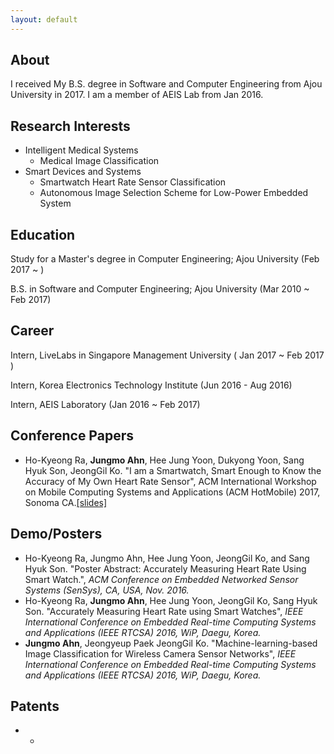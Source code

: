```yaml
---
layout: default
---
```


## About

I received My B.S. degree in Software and Computer Engineering from Ajou University in 2017. I am a member of AEIS Lab from Jan 2016. 

## Research Interests

* Intelligent Medical Systems
  * Medical Image Classification
* Smart Devices and Systems
  * Smartwatch Heart Rate Sensor Classification
  * Autonomous Image Selection Scheme for Low-Power Embedded System
  
## Education

Study for a Master's degree in Computer Engineering; Ajou University (Feb 2017 ~ ) 

B.S. in Software and Computer Engineering; Ajou University (Mar 2010 ~ Feb 2017)

## Career

Intern, LiveLabs in Singapore Management University ( Jan 2017 ~ Feb 2017 )

Intern, Korea Electronics Technology Institute (Jun 2016 - Aug 2016)

Intern, AEIS Laboratory (Jan 2016 ~ Feb 2017)

## Conference Papers

* Ho-Kyeong Ra, **Jungmo Ahn**, Hee Jung Yoon, Dukyong Yoon, Sang Hyuk Son, JeongGil Ko. "I am a Smartwatch, Smart Enough to Know the Accuracy of My Own Heart Rate Sensor", ACM International Workshop on Mobile Computing Systems and Applications (ACM HotMobile) 2017, Sonoma CA.[[slides]](https://github.com/Jungmo/jungmo.github.io/raw/gh-pages/slides/HotMoblie2017_JM.pptx)

## Demo/Posters

* Ho-Kyeong Ra, Jungmo Ahn, Hee Jung Yoon, JeongGil Ko, and Sang Hyuk Son. "Poster Abstract: Accurately Measuring Heart Rate Using Smart Watch.", *ACM Conference on Embedded Networked Sensor Systems (SenSys), CA, USA, Nov. 2016.*
* Ho-Kyeong Ra, **Jungmo Ahn**, Hee Jung Yoon, JeongGil Ko, Sang Hyuk Son. "Accurately Measuring Heart Rate using Smart Watches", *IEEE International Conference on Embedded Real-time Computing Systems and Applications (IEEE RTCSA) 2016, WiP, Daegu, Korea.*
* **Jungmo Ahn**, Jeongyeup Paek JeongGil Ko. "Machine-learning-based Image Classification for Wireless Camera Sensor Networks", *IEEE International Conference on Embedded Real-time Computing Systems and Applications (IEEE RTCSA) 2016, WiP, Daegu, Korea.*

## Patents
* -

